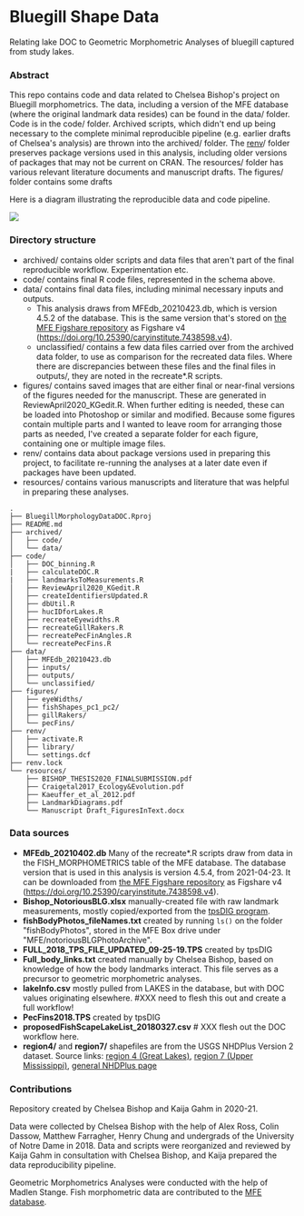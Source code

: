 # Bluegill Shape Data
Relating lake DOC to Geometric Morphometric Analyses of bluegill captured from study lakes.

### Abstract
This repo contains code and data related to Chelsea Bishop's project on Bluegill morphometrics. The data, including a version of the MFE database (where the original landmark data resides) can be found in the data/ folder. Code is in the code/ folder. Archived scripts, which didn't end up being necessary to the complete minimal reproducible pipeline (e.g. earlier drafts of Chelsea's analysis) are thrown into the archived/ folder. The [renv](https://rstudio.github.io/renv/articles/renv.html)/ folder preserves package versions used in this analysis, including older versions of packages that may not be current on CRAN. The resources/ folder has various relevant literature documents and manuscript drafts. The figures/ folder contains some drafts

Here is a diagram illustrating the reproducible data and code pipeline.

![](https://docs.google.com/drawings/d/e/2PACX-1vTEP9I5EuLxzX9hGX9sKzH35NbnyMQLg7ndA6maboKz3uW1_UmA13QyY7cssFAbMCt5Q2UDPTgbF9kv/pub?w=4315&h=1212)

### Directory structure
- archived/ contains older scripts and data files that aren't part of the final reproducible workflow. Experimentation etc.
- code/ contains final R code files, represented in the schema above.
- data/ contains final data files, including minimal necessary inputs and outputs. 
     - This analysis draws from MFEdb_20210423.db, which is version 4.5.2 of the database. This is the same version that's stored on [the MFE Figshare repository](https://caryinstitute.figshare.com/articles/dataset/MFE_database_Data_from_ecosystem_ecology_research_by_Jones_Solomon_and_collaborators_on_the_ecology_and_biogeochemistry_of_lakes_and_lake_organisms_in_the_Upper_Midwest_USA/7438598) as Figshare v4 (https://doi.org/10.25390/caryinstitute.7438598.v4).
     - unclassified/ contains a few data files carried over from the archived data folder, to use as comparison for the recreated data files. Where there are discrepancies between these files and the final files in outputs/, they are noted in the recreate*.R scripts.
- figures/ contains saved images that are either final or near-final versions of the figures needed for the manuscript. These are generated in ReviewApril2020_KGedit.R. When further editing is needed, these can be loaded into Photoshop or similar and modified. Because some figures contain multiple parts and I wanted to leave room for arranging those parts as needed, I've created a separate folder for each figure, containing one or multiple image files.
- renv/ contains data about package versions used in preparing this project, to facilitate re-running the analyses at a later date even if packages have been updated.
- resources/ contains various manuscripts and literature that was helpful in preparing these analyses.


```
.
├── BluegillMorphologyDataDOC.Rproj
├── README.md
├── archived/
│   ├── code/
│   └── data/
├── code/
│   ├── DOC_binning.R
|   ├── calculateDOC.R
|   ├── landmarksToMeasurements.R
│   ├── ReviewApril2020_KGedit.R
│   ├── createIdentifiersUpdated.R
│   ├── dbUtil.R
│   ├── hucIDforLakes.R
│   ├── recreateEyewidths.R
│   ├── recreateGillRakers.R
│   ├── recreatePecFinAngles.R
│   └── recreatePecFins.R
├── data/
│   ├── MFEdb_20210423.db
│   ├── inputs/
│   ├── outputs/
│   └── unclassified/
├── figures/
│   ├── eyeWidths/
│   ├── fishShapes_pc1_pc2/
│   ├── gillRakers/
│   └── pecFins/
├── renv/
│   ├── activate.R
│   ├── library/
│   └── settings.dcf
├── renv.lock
└── resources/
    ├── BISHOP_THESIS2020_FINALSUBMISSION.pdf
    ├── Craigetal2017_Ecology&Evolution.pdf
    ├── Kaeuffer_et_al_2012.pdf
    ├── LandmarkDiagrams.pdf
    └── Manuscript Draft_FiguresInText.docx
```
### Data sources
- **MFEdb_20210402.db** Many of the recreate*.R scripts draw from data in the FISH_MORPHOMETRICS table of the MFE database. The database version that is used in this analysis is version 4.5.4, from 2021-04-23. It can be downloaded from [the MFE Figshare repository](https://caryinstitute.figshare.com/articles/dataset/MFE_database_Data_from_ecosystem_ecology_research_by_Jones_Solomon_and_collaborators_on_the_ecology_and_biogeochemistry_of_lakes_and_lake_organisms_in_the_Upper_Midwest_USA/7438598) as Figshare v4 (https://doi.org/10.25390/caryinstitute.7438598.v4).
- **Bishop_NotoriousBLG.xlsx** manually-created file with raw landmark measurements, mostly copied/exported from the [tpsDIG program](http://www.sbmorphometrics.org/soft-dataacq.html).
- **fishBodyPhotos_fileNames.txt** created by running `ls()` on the folder "fishBodyPhotos", stored in the MFE Box drive under "MFE/notoriousBLGPhotoArchive".
- **FULL_2018_TPS_FILE_UPDATED_09-25-19.TPS** created by tpsDIG
- **Full_body_links.txt** created manually by Chelsea Bishop, based on knowledge of how the body landmarks interact. This file serves as a precursor to geometric morphometric analyses.
- **lakeInfo.csv** mostly pulled from LAKES in the database, but with DOC values originating elsewhere. #XXX need to flesh this out and create a full workflow!
- **PecFins2018.TPS** created by tpsDIG
- **proposedFishScapeLakeList_20180327.csv** # XXX flesh out the DOC workflow here.
- **region4/** and **region7/** shapefiles are from the USGS NHDPlus Version 2 dataset. Source links: [region 4 (Great Lakes)](https://nhdplus.com/NHDPlus/NHDPlusV2_04.php), [region 7 (Upper Mississippi)](https://nhdplus.com/NHDPlus/NHDPlusV2_07.php), [general NHDPlus page](https://nhdplus.com/NHDPlus/NHDPlusV2_data.php)

### Contributions
Repository created by Chelsea Bishop and Kaija Gahm in 2020-21. 

Data were collected by Chelsea Bishop with the help of Alex Ross, Colin Dassow, Matthew Farragher, Henry Chung and undergrads of the University of Notre Dame in 2018. Data and scripts were reorganized and reviewed by Kaija Gahm in consultation with Chelsea Bishop, and Kaija prepared the data reproducibility pipeline.

Geometric Morphometrics Analyses were conducted with the help of Madlen Stange. 
Fish morphometric data are contributed to the [MFE database](https://figshare.com/articles/MFE_database_Data_from_ecosystem_ecology_research_by_Jones_Solomon_and_collaborators_on_the_ecology_and_biogeochemistry_of_lakes_and_lake_organisms_in_the_Upper_Midwest_USA/7438598). 

